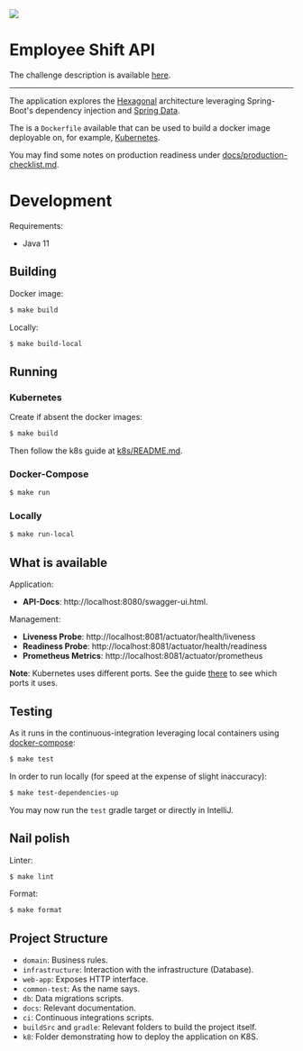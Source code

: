 <img src="https://github.com/bphenriques-lab/employee-shift-api-challenge/actions/workflows/build.yaml/badge.svg" />

# Employee Shift API

The challenge description is available [here](docs/challenge.md).

---

The application explores the [Hexagonal](https://en.wikipedia.org/wiki/Hexagonal_architecture_(software)) architecture 
leveraging Spring-Boot's dependency injection and [Spring Data](https://docs.spring.io/spring-data/jdbc/docs/current/reference/html/).

The is a `Dockerfile` available that can be used to build a docker image deployable on, for example, [Kubernetes](k8s/README.md).

You may find some notes on production readiness under [docs/production-checklist.md](docs/production-checklist.md).

# Development

Requirements:
- Java 11

## Building

Docker image:
```sh
$ make build
```

Locally:
```sh
$ make build-local
```

## Running

### Kubernetes

Create if absent the docker images:
```sh
$ make build
```

Then follow the k8s guide at [k8s/README.md](k8s/README.md).

### Docker-Compose

```sh
$ make run
```

### Locally

```sh
$ make run-local
```

## What is available

Application:
- **API-Docs**: http://localhost:8080/swagger-ui.html.

Management:
- **Liveness Probe**: http://localhost:8081/actuator/health/liveness
- **Readiness Probe**: http://localhost:8081/actuator/health/readiness
- **Prometheus Metrics**: http://localhost:8081/actuator/prometheus

**Note**: Kubernetes uses different ports. See the guide [there](k8s/README.md) to see which ports it uses.

## Testing

As it runs in the continuous-integration leveraging local containers using [docker-compose](https://docs.docker.com/compose/):
```sh
$ make test
```

In order to run locally (for speed at the expense of slight inaccuracy):
```sh
$ make test-dependencies-up
```

You may now run the `test` gradle target or directly in IntelliJ.

## Nail polish

Linter:
```sh
$ make lint
```

Format:
```sh
$ make format
```

## Project Structure

* `domain`: Business rules.
* `infrastructure`: Interaction with the infrastructure (Database).
* `web-app`: Exposes HTTP interface.
* `common-test`: As the name says.
* `db`: Data migrations scripts.
* `docs`: Relevant documentation.
* `ci`: Continuous integrations scripts.
* `buildSrc` and `gradle`: Relevant folders to build the project itself.
* `k8`: Folder demonstrating how to deploy the application on K8S.
